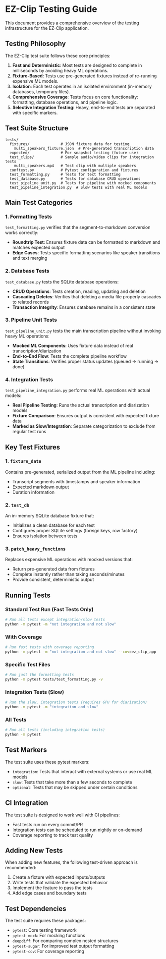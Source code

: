 # EZ-Clip Testing Guide

This document provides a comprehensive overview of the testing infrastructure for the EZ-Clip application. 

## Testing Philosophy

The EZ-Clip test suite follows these core principles:

1. **Fast and Deterministic**: Most tests are designed to complete in milliseconds by avoiding heavy ML operations. 
2. **Fixture-Based**: Tests use pre-generated fixtures instead of re-running expensive ML models.
3. **Isolation**: Each test operates in an isolated environment (in-memory databases, temporary files).
4. **Comprehensive Coverage**: Tests focus on core functionality: formatting, database operations, and pipeline logic.
5. **Selective Integration Testing**: Heavy, end-to-end tests are separated with specific markers.

## Test Suite Structure

```
tests/
  fixtures/              # JSON fixture data for testing
    multi_speakers_fixture.json  # Pre-generated transcription data
  expected/              # For snapshot testing (future use)
  test_clips/            # Sample audio/video clips for integration tests
    multi_speakers.mp4   # Test clip with multiple speakers
  conftest.py            # Pytest configuration and fixtures
  test_formatting.py     # Tests for text formatting
  test_database.py       # Tests for database CRUD operations
  test_pipeline_unit.py  # Tests for pipeline with mocked components
  test_pipeline_integration.py  # Slow tests with real ML models
```

## Main Test Categories

### 1. Formatting Tests

`test_formatting.py` verifies that the segment-to-markdown conversion works correctly:

- **Roundtrip Test**: Ensures fixture data can be formatted to markdown and matches expected output
- **Edge Cases**: Tests specific formatting scenarios like speaker transitions and text merging

### 2. Database Tests

`test_database.py` tests the SQLite database operations:

- **CRUD Operations**: Tests creation, reading, updating and deletion
- **Cascading Deletes**: Verifies that deleting a media file properly cascades to related records
- **Transaction Integrity**: Ensures database remains in a consistent state

### 3. Pipeline Unit Tests

`test_pipeline_unit.py` tests the main transcription pipeline without invoking heavy ML operations:

- **Mocked ML Components**: Uses fixture data instead of real transcription/diarization
- **End-to-End Flow**: Tests the complete pipeline workflow
- **State Transitions**: Verifies proper status updates (queued → running → done)

### 4. Integration Tests

`test_pipeline_integration.py` performs real ML operations with actual models:

- **Real Pipeline Testing**: Runs the actual transcription and diarization models
- **Fixture Comparison**: Ensures output is consistent with expected fixture data
- **Marked as Slow/Integration**: Separate categorization to exclude from regular test runs

## Key Test Fixtures

### 1. `fixture_data`

Contains pre-generated, serialized output from the ML pipeline including:
- Transcript segments with timestamps and speaker information
- Expected markdown output
- Duration information

### 2. `test_db`

An in-memory SQLite database fixture that:
- Initializes a clean database for each test
- Configures proper SQLite settings (foreign keys, row factory)
- Ensures isolation between tests

### 3. `patch_heavy_functions`

Replaces expensive ML operations with mocked versions that:
- Return pre-generated data from fixtures
- Complete instantly rather than taking seconds/minutes
- Provide consistent, deterministic output

## Running Tests

### Standard Test Run (Fast Tests Only)

```bash
# Run all tests except integration/slow tests
python -m pytest -m "not integration and not slow"
```

### With Coverage

```bash
# Run fast tests with coverage reporting
python -m pytest -m "not integration and not slow" --cov=ez_clip_app
```

### Specific Test Files

```bash
# Run just the formatting tests
python -m pytest tests/test_formatting.py -v
```

### Integration Tests (Slow)

```bash
# Run the slow, integration tests (requires GPU for diarization)
python -m pytest -m "integration and slow"
```

### All Tests

```bash
# Run all tests (including integration tests)
python -m pytest
```

## Test Markers

The test suite uses these pytest markers:

- `integration`: Tests that interact with external systems or use real ML models
- `slow`: Tests that take more than a few seconds to complete
- `optional`: Tests that may be skipped under certain conditions

## CI Integration

The test suite is designed to work well with CI pipelines:

- Fast tests run on every commit/PR
- Integration tests can be scheduled to run nightly or on-demand
- Coverage reporting to track test quality

## Adding New Tests

When adding new features, the following test-driven approach is recommended:

1. Create a fixture with expected inputs/outputs
2. Write tests that validate the expected behavior
3. Implement the feature to pass the tests
4. Add edge cases and boundary tests

## Test Dependencies

The test suite requires these packages:

- `pytest`: Core testing framework
- `pytest-mock`: For mocking functions
- `deepdiff`: For comparing complex nested structures
- `pytest-sugar`: For improved test output formatting
- `pytest-cov`: For coverage reporting